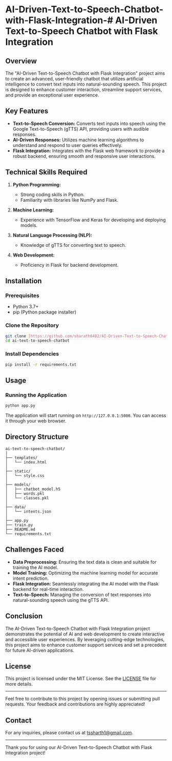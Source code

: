 # AI-Driven-Text-to-Speech-Chatbot-with-Flask-Integration-# AI-Driven Text-to-Speech Chatbot with Flask Integration

## Overview

The "AI-Driven Text-to-Speech Chatbot with Flask Integration" project aims to create an advanced, user-friendly chatbot that utilizes artificial intelligence to convert text inputs into natural-sounding speech. This project is designed to enhance customer interaction, streamline support services, and provide an exceptional user experience.

## Key Features

- **Text-to-Speech Conversion:** Converts text inputs into speech using the Google Text-to-Speech (gTTS) API, providing users with audible responses.
- **AI-Driven Responses:** Utilizes machine learning algorithms to understand and respond to user queries effectively.
- **Flask Integration:** Integrates with the Flask web framework to provide a robust backend, ensuring smooth and responsive user interactions.

## Technical Skills Required

1. **Python Programming:**
   - Strong coding skills in Python.
   - Familiarity with libraries like NumPy and Flask.

2. **Machine Learning:**
   - Experience with TensorFlow and Keras for developing and deploying models.

3. **Natural Language Processing (NLP):**
   - Knowledge of gTTS for converting text to speech.

4. **Web Development:**
   - Proficiency in Flask for backend development.

## Installation

### Prerequisites

- Python 3.7+
- pip (Python package installer)

### Clone the Repository

```bash
git clone [https://github.com/sharath6402/AI-Driven-Text-to-Speech-Chatbot-with-Flask-Integration-.git]
cd ai-text-to-speech-chatbot
```

### Install Dependencies

```bash
pip install -r requirements.txt
```

## Usage

### Running the Application

```bash
python app.py
```

The application will start running on `http://127.0.0.1:5000`. You can access it through your web browser.

## Directory Structure

```
ai-text-to-speech-chatbot/
│
├── templates/
│   └── index.html
│
├── static/
│   └── style.css
│
├── models/
│   ├── chatbot_model.h5
│   ├── words.pkl
│   └── classes.pkl
│
├── data/
│   └── intents.json
│
├── app.py
├── train.py
├── README.md
└── requirements.txt
```

## Challenges Faced

- **Data Preprocessing:** Ensuring the text data is clean and suitable for training the AI model.
- **Model Training:** Optimizing the machine learning model for accurate intent prediction.
- **Flask Integration:** Seamlessly integrating the AI model with the Flask backend for real-time interaction.
- **Text-to-Speech:** Managing the conversion of text responses into natural-sounding speech using the gTTS API.

## Conclusion

The AI-Driven Text-to-Speech Chatbot with Flask Integration project demonstrates the potential of AI and web development to create interactive and accessible user experiences. By leveraging cutting-edge technologies, this project aims to enhance customer support services and set a precedent for future AI-driven applications.

## License

This project is licensed under the MIT License. See the [LICENSE](LICENSE) file for more details.

---

Feel free to contribute to this project by opening issues or submitting pull requests. Your feedback and contributions are highly appreciated!

## Contact

For any inquiries, please contact us at [tssharth1@gmail.com](mailto:tssharath1@gmail.com).

---

Thank you for using our AI-Driven Text-to-Speech Chatbot with Flask Integration project!
